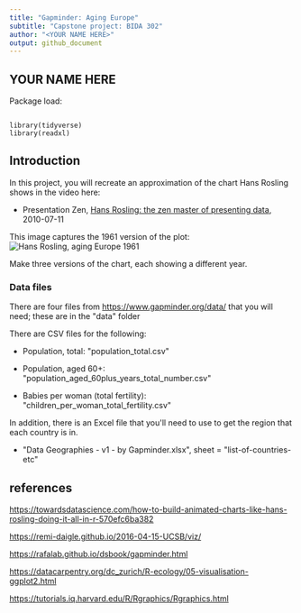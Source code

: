 ```yaml
---
title: "Gapminder: Aging Europe"
subtitle: "Capstone project: BIDA 302"
author: "<YOUR NAME HERE>"
output: github_document
---
```


## YOUR NAME HERE



Package load:
```{r setup}

library(tidyverse)
library(readxl)

```


## Introduction

In this project, you will recreate an approximation of the chart Hans Rosling shows in the video here:

* Presentation Zen, [Hans Rosling: the zen master of presenting data](https://www.presentationzen.com/presentationzen/2010/07/hans-rosling-tips-on-presenting-data.html), 2010-07-11

This image captures the 1961 version of the plot:
![Hans Rosling, aging Europe 1961](Hans_Rosling_aging_europe.JPG)


Make three versions of the chart, each showing a different year.


### Data files

There are four files from https://www.gapminder.org/data/ that you will need; these are in the "data" folder

There are CSV files for the following:

* Population, total: "population_total.csv"

* Population, aged 60+: "population_aged_60plus_years_total_number.csv"

* Babies per woman (total fertility): "children_per_woman_total_fertility.csv"

In addition, there is an Excel file that you'll need to use to get the region that each country is in. 

* "Data Geographies - v1 - by Gapminder.xlsx", sheet = "list-of-countries-etc"




## references

https://towardsdatascience.com/how-to-build-animated-charts-like-hans-rosling-doing-it-all-in-r-570efc6ba382

https://remi-daigle.github.io/2016-04-15-UCSB/viz/

https://rafalab.github.io/dsbook/gapminder.html


https://datacarpentry.org/dc_zurich/R-ecology/05-visualisation-ggplot2.html

https://tutorials.iq.harvard.edu/R/Rgraphics/Rgraphics.html



